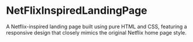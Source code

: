 # NetFlixInspiredLandingPage
A Netflix-inspired landing page built using pure HTML and CSS, featuring a responsive design that closely mimics the original Netflix home page style.
